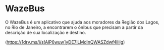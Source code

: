 # WazeBus
O WazeBus é um aplicativo que ajuda aos moradores da Região dos Lagos, no Rio de Janeiro, a encontrarem o ônibus que precisam a partir da descrição de sua localização e destino.

(https://1drv.ms/i/s!AlP6wuw1yDE7lLMdinQWASZdwf4lHg)
